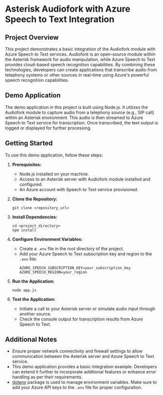 # Asterisk Audiofork with Azure Speech to Text Integration

## Project Overview
This project demonstrates a basic integration of the Audiofork module with Azure Speech to Text services. Audiofork is an open-source module within the Asterisk framework for audio manipulation, while Azure Speech to Text provides cloud-based speech recognition capabilities. By combining these technologies, developers can create applications that transcribe audio from telephony systems or other sources in real-time using Azure's powerful speech recognition capabilities.

## Demo Application
The demo application in this project is built using Node.js. It utilizes the Audiofork module to capture audio from a telephony source (e.g., SIP call) within an Asterisk environment. This audio is then streamed to Azure Speech to Text service for transcription. Once transcribed, the text output is logged or displayed for further processing.

## Getting Started
To use this demo application, follow these steps:

1. **Prerequisites:**
   - Node.js installed on your machine.
   - Access to an Asterisk server with Audiofork module installed and configured.
   - An Azure account with Speech to Text service provisioned.

2. **Clone the Repository:**
   ```
   git clone <repository_url>
   ```

3. **Install Dependencies:**
   ```
   cd <project_directory>
   npm install
   ```

4. **Configure Environment Variables:**
   - Create a `.env` file in the root directory of the project.
   - Add your Azure Speech to Text subscription key and region to the `.env` file:
     ```
     AZURE_SPEECH_SUBSCRIPTION_KEY=your_subscription_key
     AZURE_SPEECH_REGION=your_region
     ```

5. **Run the Application:**
   ```
   node app.js
   ```

6. **Test the Application:**
   - Initiate a call to your Asterisk server or simulate audio input through another source.
   - Check the console output for transcription results from Azure Speech to Text.

## Additional Notes
- Ensure proper network connectivity and firewall settings to allow communication between the Asterisk server and Azure Speech to Text service.
- This demo application provides a basic integration example. Developers can extend it further to incorporate additional features or enhance error handling as per their requirements.
- [dotenv](https://www.npmjs.com/package/dotenv) package is used to manage environment variables. Make sure to add your Azure API keys to the `.env` file for proper configuration.
